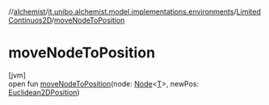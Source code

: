 //[alchemist](../../../index.md)/[it.unibo.alchemist.model.implementations.environments](../index.md)/[LimitedContinuos2D](index.md)/[moveNodeToPosition](move-node-to-position.md)

# moveNodeToPosition

[jvm]\
open fun [moveNodeToPosition](move-node-to-position.md)(node: [Node](../../it.unibo.alchemist.model.interfaces/-node/index.md)<[T](index.md)>, newPos: [Euclidean2DPosition](../../it.unibo.alchemist.model.implementations.positions/-euclidean2-d-position/index.md))
